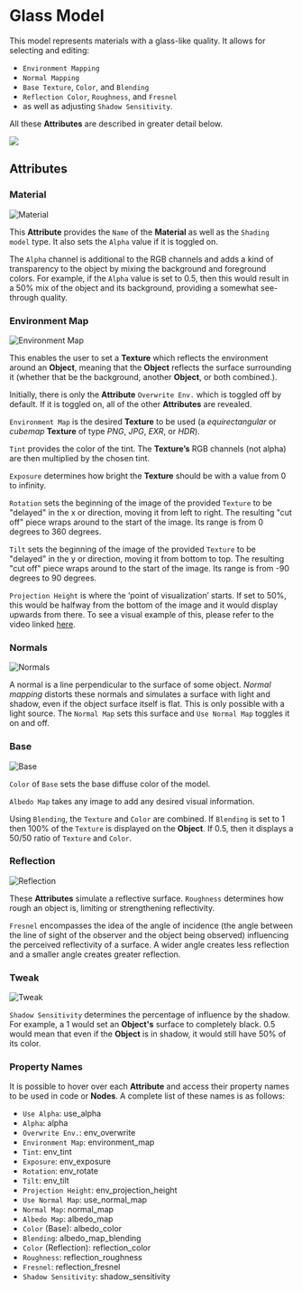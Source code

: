 # Glass Model

This model represents materials with a glass-like quality. It allows for selecting and editing: 

* `Environment Mapping` 
* `Normal Mapping`
* `Base Texture`, `Color`, and `Blending`
* `Reflection Color`, `Roughness`, and `Fresnel`
* as well as adjusting `Shadow Sensitivity`. 

All these **Attributes** are described in greater detail below. 


![](../../.gitbook/assets/glassmodel120241.png)


## Attributes

### Material
![Material](../../.gitbook/assets/glassmodelmat2.png)

This **Attribute** provides the `Name` of the **Material** as well as the `Shading model` type. It also sets the `Alpha` value if it is toggled on. 

The `Alpha` channel is additional to the RGB channels and adds a kind of transparency to the object by mixing the background and foreground colors. For example, if the `Alpha` value is set to 0.5, then this would result in a 50% mix of the object and its background, providing a somewhat see-through quality. 


### Environment Map
![Environment Map](../../.gitbook/assets/glassmodel320241.png)

This enables the user to set a **Texture** which reflects the environment around an **Object**, meaning that the **Object** reflects the surface surrounding it (whether that be the background, another **Object**, or both combined.). 

Initially, there is only the **Attribute** `Overwrite Env.` which is toggled off by default. If it is toggled on, all of the other **Attributes** are revealed. 

`Environment Map` is the desired **Texture** to be used (a *equirectangular* or *cubemap* **Texture** of type *PNG*, *JPG*, *EXR*, or *HDR*). 

`Tint` provides the color of the tint. The **Texture’s** RGB channels (not alpha) are then multiplied by the chosen tint.

`Exposure` determines how bright the **Texture** should be with a value from 0 to infinity.  

`Rotation` sets the beginning of the image of the provided `Texture` to be "delayed" in the x or direction, moving it from left to right. The resulting "cut off" piece wraps around to the start of the image. Its range is from 0 degrees to 360 degrees. 

`Tilt` sets the beginning of the image of the provided `Texture` to be "delayed" in the y or direction, moving it from bottom to top. The resulting "cut off" piece wraps around to the start of the image. Its range is from -90 degrees to 90 degrees. 

`Projection Height` is where the ‘point of visualization’ starts. If set to 50%, this would be halfway from the bottom of the image and it would display upwards from there. To see a visual example of this, please refer to the video linked [here](https://www.youtube.com/watch?v=7axPpWTcFrw). 


### Normals
![Normals](../../.gitbook/assets/glassmodel3.png)

A normal is a line perpendicular to the surface of some object. *Normal mapping* distorts these normals and simulates a surface with light and shadow, even if the object surface itself is flat. This is only possible with a light source. The `Normal Map` sets this surface and `Use Normal Map` toggles it on and off. 


### Base
![Base](../../.gitbook/assets/glassmodel520241.png)

`Color` of `Base` sets the base diffuse color of the model. 

`Albedo Map` takes any image to add any desired visual information. 

Using `Blending`, the `Texture` and `Color` are combined. If `Blending` is set to 1 then 100% of the `Texture` is displayed on the **Object**. If 0.5, then it displays a 50/50 ratio of `Texture` and `Color`. 


### Reflection
![Reflection](../../.gitbook/assets/glassmodel620241.png)

These **Attributes** simulate a reflective surface. `Roughness` determines how rough an object is, limiting or strengthening reflectivity. 

`Fresnel` encompasses the idea of the angle of incidence (the angle between the line of sight of the observer and the object being observed) influencing the perceived reflectivity of a surface. A wider angle creates less reflection and a smaller angle creates greater reflection. 


### Tweak
![Tweak](../../.gitbook/assets/glasstweak20232.png)

`Shadow Sensitivity` determines the percentage of influence by the shadow. For example, a 1 would set an **Object's** surface to completely black. 0.5 would mean that even if the **Object** is in shadow, it would still have 50% of its color. 


### Property Names

It is possible to hover over each **Attribute** and access their property names to be used in code or **Nodes**. A complete list of these names is as follows:

* `Use Alpha`: use_alpha
* `Alpha`: alpha
* `Overwrite Env.`: env_overwrite
* `Environment Map`: environment_map
* `Tint`: env_tint
* `Exposure`: env_exposure
* `Rotation`: env_rotate
* `Tilt`: env_tilt
* `Projection Height`: env_projection_height
* `Use Normal Map`: use_normal_map
* `Normal Map`: normal_map
* `Albedo Map`: albedo_map
* `Color` (Base): albedo_color
* `Blending`: albedo_map_blending
* `Color` (Reflection): reflection_color
* `Roughness`: reflection_roughness
* `Fresnel`: reflection_fresnel
* `Shadow Sensitivity`: shadow_sensitivity